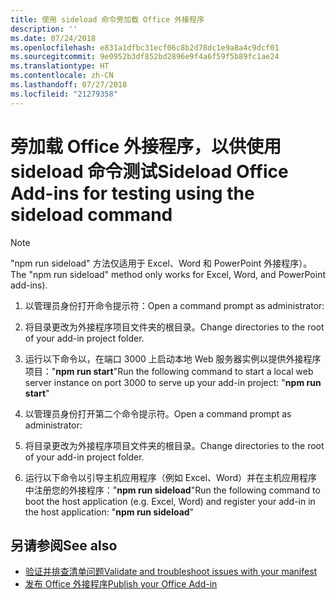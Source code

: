 ```yaml
---
title: 使用 sideload 命令旁加载 Office 外接程序
description: ''
ms.date: 07/24/2018
ms.openlocfilehash: e831a1dfbc31ecf06c8b2d78dc1e9a8a4c9dcf01
ms.sourcegitcommit: 9e0952b3df852bd2896e9f4a6f59f5b89fc1ae24
ms.translationtype: HT
ms.contentlocale: zh-CN
ms.lasthandoff: 07/27/2018
ms.locfileid: "21279358"
---
```

# <a name="sideload-office-add-ins-for-testing-using-the-sideload-command"></a><span data-ttu-id="800b3-102">旁加载 Office 外接程序，以供使用 **sideload 命令**测试</span><span class="sxs-lookup"><span data-stu-id="800b3-102">Sideload Office Add-ins for testing using the **sideload command**</span></span>
 >[!NOTE]
><span data-ttu-id="800b3-103">"npm run sideload" 方法仅适用于 Excel、Word 和 PowerPoint 外接程序）。</span><span class="sxs-lookup"><span data-stu-id="800b3-103">The "npm run sideload" method only works for Excel, Word, and PowerPoint add-ins).</span></span>

1. <span data-ttu-id="800b3-104">以管理员身份打开命令提示符：</span><span class="sxs-lookup"><span data-stu-id="800b3-104">Open a command prompt as administrator:</span></span>

2. <span data-ttu-id="800b3-105">将目录更改为外接程序项目文件夹的根目录。</span><span class="sxs-lookup"><span data-stu-id="800b3-105">Change directories to the root of your add-in project folder.</span></span>

3. <span data-ttu-id="800b3-106">运行以下命令以，在端口 3000 上启动本地 Web 服务器实例以提供外接程序项目："**npm run start**"</span><span class="sxs-lookup"><span data-stu-id="800b3-106">Run the following command to start a local web server instance on port 3000 to serve up your add-in project: "**npm run start**"</span></span>

4. <span data-ttu-id="800b3-107">以管理员身份打开第二个命令提示符。</span><span class="sxs-lookup"><span data-stu-id="800b3-107">Open a command prompt as administrator:</span></span>

5. <span data-ttu-id="800b3-108">将目录更改为外接程序项目文件夹的根目录。</span><span class="sxs-lookup"><span data-stu-id="800b3-108">Change directories to the root of your add-in project folder.</span></span>

6. <span data-ttu-id="800b3-109">运行以下命令以引导主机应用程序（例如 Excel、Word）并在主机应用程序中注册您的外接程序："**npm run sideload**"</span><span class="sxs-lookup"><span data-stu-id="800b3-109">Run the following command to boot the host application (e.g. Excel, Word) and register your add-in in the host application: "**npm run sideload**"</span></span>

## <a name="see-also"></a><span data-ttu-id="800b3-110">另请参阅</span><span class="sxs-lookup"><span data-stu-id="800b3-110">See also</span></span>

- [<span data-ttu-id="800b3-111">验证并排查清单问题</span><span class="sxs-lookup"><span data-stu-id="800b3-111">Validate and troubleshoot issues with your manifest</span></span>](troubleshoot-manifest.md)
- [<span data-ttu-id="800b3-112">发布 Office 外接程序</span><span class="sxs-lookup"><span data-stu-id="800b3-112">Publish your Office Add-in</span></span>](../publish/publish.md)